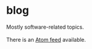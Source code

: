 # blog

<aside>Mostly software-related topics.<br><br>There is an <a href="/blog/atom.xml">Atom feed</a> available.</aside>

<div id="blog-entries">
</div>
